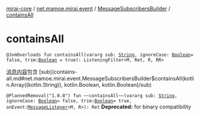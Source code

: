 [mirai-core](../../index.md) / [net.mamoe.mirai.event](../index.md) / [MessageSubscribersBuilder](index.md) / [containsAll](./contains-all.md)

# containsAll

`@JvmOverloads fun containsAll(vararg sub: `[`String`](https://kotlinlang.org/api/latest/jvm/stdlib/kotlin/-string/index.html)`, ignoreCase: `[`Boolean`](https://kotlinlang.org/api/latest/jvm/stdlib/kotlin/-boolean/index.html)` = false, trim: `[`Boolean`](https://kotlinlang.org/api/latest/jvm/stdlib/kotlin/-boolean/index.html)` = true): ListeningFilter<M, Ret, R, RR>`

[消息内容](../../net.mamoe.mirai.message.data/-message/content-to-string.md)包含 [sub](contains-all.md#net.mamoe.mirai.event.MessageSubscribersBuilder$containsAll(kotlin.Array((kotlin.String)), kotlin.Boolean, kotlin.Boolean)/sub)

`@PlannedRemoval("1.0.0") fun ~~containsAll~~(vararg sub: `[`String`](https://kotlinlang.org/api/latest/jvm/stdlib/kotlin/-string/index.html)`, ignoreCase: `[`Boolean`](https://kotlinlang.org/api/latest/jvm/stdlib/kotlin/-boolean/index.html)` = false, trim: `[`Boolean`](https://kotlinlang.org/api/latest/jvm/stdlib/kotlin/-boolean/index.html)` = true, onEvent: `[`MessageListener`](../-message-listener.md)`<M, R>): Ret`
**Deprecated:** for binary compatibility

